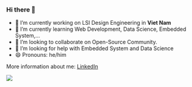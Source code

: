 ### Hi there 👋

<!--
**longqua69/longqua69** is a ✨ _special_ ✨ repository because its `README.md` (this file) appears on your GitHub profile.

Here are some ideas to get you started:
-->
- 🔭 I’m currently working on LSI Design Engineering in **Viet Nam**
- 🌱 I’m currently learning Web Development, Data Science, Embedded System,...
- 👯 I’m looking to collaborate on Open-Source Community.
- 🤔 I’m looking for help with Embedded System and Data Science
- 😄 Pronouns: he/him
<!-- - 💬 Ask me about ...
- 📫 How to reach me: ...
- ⚡ Fun fact: ...
-->

More information about me: [LinkedIn](https://www.linkedin.com/in/anh-tr%E1%BA%A7n-072b05169/)

<img src="https://github-readme-stats.vercel.app/api?username=longqua69&show_icons=true&theme=tokyonight" />
